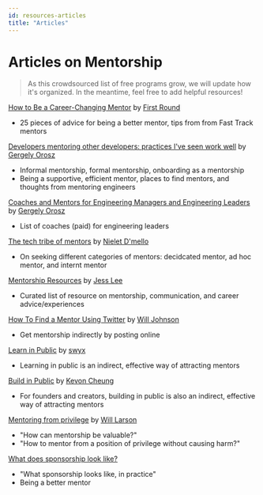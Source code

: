 ```yaml
---
id: resources-articles
title: "Articles"
---
```


# Articles on Mentorship

> As this crowdsourced list of free programs grow, we will update how it's organized. In the meantime, feel free to add helpful resources!

[How to Be a Career-Changing Mentor](https://review.firstround.com/how-to-be-a-career-changing-mentor-25-tips-from-the-best-mentors-we-know) by [First Round](https://review.firstround.com/)

- 25 pieces of advice for being a better mentor, tips from from Fast Track mentors

[Developers mentoring other developers: practices I've seen work well](https://blog.pragmaticengineer.com/developers-mentoring-other-developers/) by [Gergely Orosz](https://blog.pragmaticengineer.com/about/)

- Informal mentorship, formal mentorship, onboarding as a mentorship
- Being a supportive, efficient mentor, places to find mentors, and thoughts from mentoring engineers

[Coaches and Mentors for Engineering Managers and Engineering Leaders](https://blog.pragmaticengineer.com/coaches-and-mentors-for-engineering-managers/) by [Gergely Orosz](https://blog.pragmaticengineer.com/coaches-and-mentors-for-engineering-managers/)

- List of coaches (paid) for engineering leaders

[The tech tribe of mentors](https://dmellonielet.com/2020/10/20/tech-tribe-of-mentors.html) by [Nielet D'mello](https://dmellonielet.com/)

- On seeking different categories of mentors: decidcated mentor, ad hoc mentor, and internt mentor

[Mentorship Resources](https://dev.to/jess/mentorship-resources-19p0) by [Jess Lee](https://dev.to/jess)

- Curated list of resource on mentorship, communication, and career advice/experiences

[How To Find a Mentor Using Twitter](https://dev.to/willjohnsonio/how-to-find-a-mentor-using-twitter-3fl8) by [Will Johnson](https://dev.to/willjohnsonio)

- Get mentorship indirectly by posting online

[Learn in Public](https://www.swyx.io/learn-in-public/) by [swyx](https://www.swyx.io/about)

- Learning in public is an indirect, effective way of attracting mentors

[Build in Public](https://publiclab.co/building-in-public) by [Kevon Cheung](https://publiclab.co/about)

- For founders and creators, building in public is also an indirect, effective way of attracting mentors

[Mentoring from privilege](https://lethain.com/mentoring-from-privilege/) by [Will Larson](https://lethain.com/about/)

- "How can mentorship be valuable?"
- "How to mentor from a position of privilege without causing harm?"

[What does sponsorship look like?](https://larahogan.me/blog/what-sponsorship-looks-like/)

- "What sponsorship looks like, in practice"
- Being a better mentor

